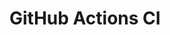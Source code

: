 # GitHub Actions CI































































































































































































































































































































































































































































































































































































































































































































































































































































































































































































































































































































































































































































































































































































































































































































































































































































































































































































































































































































































































































































































































































































































































































































































































































































































































































































































































































































































































































































































































































































































































































































































































































































